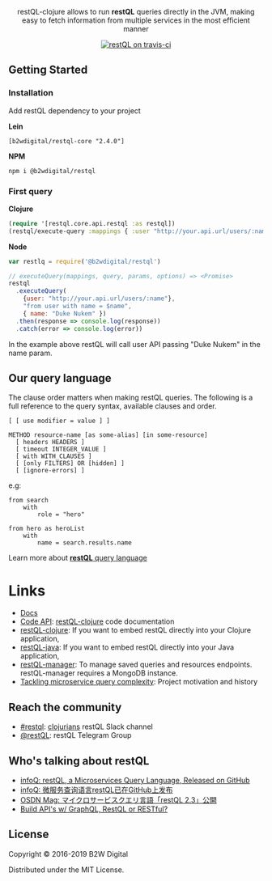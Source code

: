 <p align="center">
  restQL-clojure allows to run <strong>restQL</strong> queries directly in the JVM, making easy to fetch information from multiple services in the most efficient manner
</p>


<p align="center">
  <a href="https://travis-ci.org/B2W-BIT/restQL-clojure" title="restQL on travis-ci">
    <img src="https://travis-ci.org/B2W-BIT/restQL-clojure.svg?branch=master" alt="restQL on travis-ci">
  </a>
</p>

## Getting Started

### Installation

Add restQL dependency to your project

**Lein**

```
[b2wdigital/restql-core "2.4.0"]
```

**NPM**

```shell
npm i @b2wdigital/restql
```

### First query

**Clojure**
```clojure
(require '[restql.core.api.restql :as restql])
(restql/execute-query :mappings { :user "http://your.api.url/users/:name" } :query "from user with name = $name" :params { :name "Duke Nukem" } )
```

**Node**
```js
var restlq = require('@b2wdigital/restql')

// executeQuery(mappings, query, params, options) => <Promise>
restql
  .executeQuery(
    {user: "http://your.api.url/users/:name"},
    "from user with name = $name",
    { name: "Duke Nukem" })
  .then(response => console.log(response))
  .catch(error => console.log(error))
```

In the example above restQL will call user API passing "Duke Nukem" in the name param.

## Our query language
The clause order matters when making restQL queries. The following is a full reference to the query syntax, available clauses and order.

```
[ [ use modifier = value ] ]

METHOD resource-name [as some-alias] [in some-resource]
  [ headers HEADERS ]
  [ timeout INTEGER_VALUE ]
  [ with WITH_CLAUSES ]
  [ [only FILTERS] OR [hidden] ]
  [ [ignore-errors] ]
```
e.g:
```restQL
from search
    with
        role = "hero"

from hero as heroList
    with
        name = search.results.name
```
Learn more about [**restQL** query language](http://doc.restql.b2w.io/#/restql/queryLang)

# Links
* [Docs](http://docs.restql.b2w.io)
* [Code API](https://cljdoc.org/d/b2wdigital/restql-core): [restQL-clojure](https://github.com/B2W-BIT/restQL-clojure) code documentation
* [restQL-clojure](https://github.com/B2W-BIT/restQL-clojure): If you want to embed restQL directly into your Clojure application,
* [restQL-java](https://github.com/B2W-BIT/restQL-java): If you want to embed restQL directly into your Java application,
* [restQL-manager](https://github.com/B2W-BIT/restQL-manager): To manage saved queries and resources endpoints. restQL-manager requires a MongoDB instance.
* [Tackling microservice query complexity](https://medium.com/b2w-engineering/restql-tackling-microservice-query-complexity-27def5d09b40): Project motivation and history

## Reach the community
* [#restql](https://clojurians.slack.com/messages/C8S6EG8BF): [clojurians](https://clojurians.slack.com) restQL Slack channel
* [@restQL](https://t.me/restQL): restQL Telegram Group

## Who's talking about restQL

* [infoQ: restQL, a Microservices Query Language, Released on GitHub](https://www.infoq.com/news/2018/01/restql-released)
* [infoQ: 微服务查询语言restQL已在GitHub上发布](http://www.infoq.com/cn/news/2018/01/restql-released)
* [OSDN Mag: マイクロサービスクエリ言語「restQL 2.3」公開](https://mag.osdn.jp/18/01/12/160000)
* [Build API's w/ GraphQL, RestQL or RESTful?](https://www.youtube.com/watch?v=OeUGswoYrvA)

## License

Copyright © 2016-2019 B2W Digital

Distributed under the MIT License.
